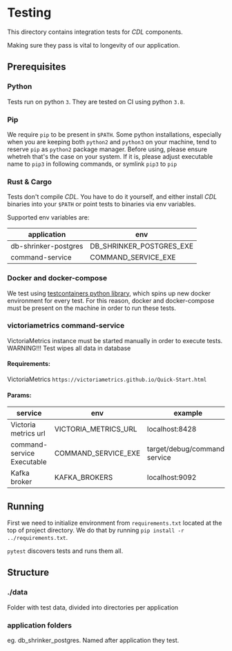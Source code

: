 # Testing

This directory contains integration tests for *CDL* components.

Making sure they pass is vital to longevity of our application.

## Prerequisites

### Python
Tests run on python `3`. They are tested on CI using python `3.8`.

### Pip
We require `pip` to be present in `$PATH`. Some python installations, especially when you are keeping both `python2` and `python3`
on your machine, tend to reserve `pip` as `python2` package manager. Before using, please ensure whetreh that's the case on your system.
If it is, please adjust executable name to `pip3` in following commands, or symlink `pip3` to `pip`

### Rust & Cargo
Tests don't compile *CDL*. You have to do it yourself, and either install *CDL* binaries into your `$PATH` or point tests to binaries via env variables.

Supported env variables are:

| application | env |
|---|---|
| db-shrinker-postgres | DB_SHRINKER_POSTGRES_EXE |
| command-service | COMMAND_SERVICE_EXE |

### Docker and docker-compose
We test using [testcontainers python library](https://pypi.org/project/testcontainers/), which spins up new docker environment for every test.
For this reason, docker and docker-compose must be present on the machine in order to run these tests.

### victoriametrics command-service
VictoriaMetrics instance must be started manually in order to execute tests.
WARNING!!! Test wipes all data in database
#### Requirements:
VictoriaMetrics ``` https://victoriametrics.github.io/Quick-Start.html ```
#### Params:
| service | env | example |
|---|---|---|
| Victoria metrics url | VICTORIA_METRICS_URL | localhost:8428 |
| command-service Executable | COMMAND_SERVICE_EXE | target/debug/command-service |
| Kafka broker | KAFKA_BROKERS | localhost:9092 |

## Running
First we need to initialize environment from `requirements.txt` located at the top of project directory.
We do that by running `pip install -r ../requirements.txt`.

`pytest` discovers tests and runs them all.

## Structure
 
### ./data
Folder with test data, divided into directories per application

### application folders
eg. db_shrinker_postgres. Named after application they test.
